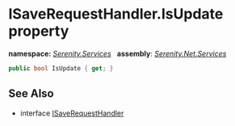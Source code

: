 # ISaveRequestHandler.IsUpdate property
**namespace:** *[Serenity.Services](../../README.md#serenity.services-namespace)*   **assembly**: *[Serenity.Net.Services](../../README.md)*

```csharp
public bool IsUpdate { get; }
```

## See Also

* interface [ISaveRequestHandler](../ISaveRequestHandler.md)